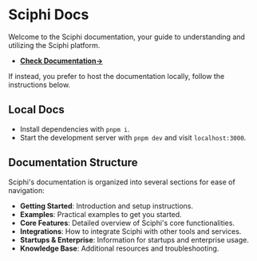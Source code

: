 # Sciphi Docs

Welcome to the Sciphi documentation, your guide to understanding and utilizing the Sciphi platform.

- [**Check Documentation→**](https://docs.sciphi.ai/)

If instead, you prefer to host the documentation locally, follow the instructions below.

## Local Docs

- Install dependencies with `pnpm i`.
- Start the development server with `pnpm dev` and visit `localhost:3000`.

## Documentation Structure

Sciphi's documentation is organized into several sections for ease of navigation:

- **Getting Started**: Introduction and setup instructions.
- **Examples**: Practical examples to get you started.
- **Core Features**: Detailed overview of Sciphi's core functionalities.
- **Integrations**: How to integrate Sciphi with other tools and services.
- **Startups & Enterprise**: Information for startups and enterprise usage.
- **Knowledge Base**: Additional resources and troubleshooting.
